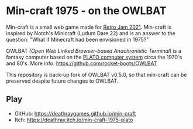 # Min-craft 1975 - on the OWLBAT

Min-craft is a small web game made for [Retro Jam 2021](https://itch.io/jam/retro-jam-2021). Min-craft is inspired by Notch's Minicraft (Ludum Dare 22) and is an answer to the question: "What if Minecraft had been envisioned in 1975?"

OWLBAT *(Open Web Linked Browser-based Anachronistic Terminal)* is a fantasy computer based on the [PLATO computer system](https://en.wikipedia.org/wiki/PLATO_(computer_system)) circa the 1970's and 80's. More info: https://github.com/rocket-boots/OWLBAT 

This repository is back-up fork of OWLBAT v0.5.0, so that min-craft can be preserved despite future changes to OWLBAT.

## Play

* GitHub: https://deathraygames.github.io/min-craft
* Itch: https://deathray.itch.io/min-craft-1975-plato
